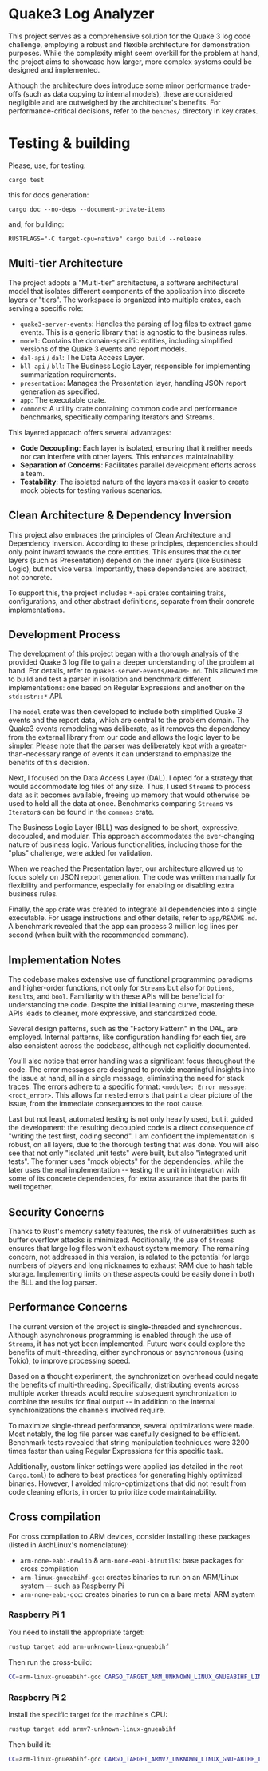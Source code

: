 # Quake3 Log Analyzer

This project serves as a comprehensive solution for the Quake 3 log code challenge, employing a robust and flexible architecture for demonstration purposes. While the complexity might seem overkill for the problem at hand, the project aims to showcase how larger, more complex systems could be designed and implemented.

Although the architecture does introduce some minor performance trade-offs (such as data copying to internal models), these are considered negligible and are outweighed by the architecture's benefits. For performance-critical decisions, refer to the `benches/` directory in key crates.

# Testing & building

Please, use, for testing:
```
cargo test
```

this for docs generation:
```
cargo doc --no-deps --document-private-items
```

and, for building:
```
RUSTFLAGS="-C target-cpu=native" cargo build --release
```


## Multi-tier Architecture

The project adopts a "Multi-tier" architecture, a software architectural model that isolates different components of the application into discrete layers or "tiers". The workspace is organized into multiple crates, each serving a specific role:

- `quake3-server-events`: Handles the parsing of log files to extract game events. This is a generic library that is agnostic to the business rules.
- `model`: Contains the domain-specific entities, including simplified versions of the Quake 3 events and report models.
- `dal-api` / `dal`: The Data Access Layer.
- `bll-api` / `bll`: The Business Logic Layer, responsible for implementing summarization requirements.
- `presentation`: Manages the Presentation layer, handling JSON report generation as specified.
- `app`: The executable crate.
- `commons`: A utility crate containing common code and performance benchmarks, specifically comparing Iterators and Streams.

This layered approach offers several advantages:

- **Code Decoupling**: Each layer is isolated, ensuring that it neither needs nor can interfere with other layers. This enhances maintainability.
- **Separation of Concerns**: Facilitates parallel development efforts across a team.
- **Testability**: The isolated nature of the layers makes it easier to create mock objects for testing various scenarios.

## Clean Architecture & Dependency Inversion

This project also embraces the principles of Clean Architecture and Dependency Inversion. According to these principles, dependencies should only point inward towards the core entities. This ensures that the outer layers (such as Presentation) depend on the inner layers (like Business Logic), but not vice versa. Importantly, these dependencies are abstract, not concrete.

To support this, the project includes `*-api` crates containing traits, configurations, and other abstract definitions, separate from their concrete implementations.


## Development Process

The development of this project began with a thorough analysis of the provided Quake 3 log file to gain a deeper understanding of the problem at hand. For details, refer to `quake3-server-events/README.md`. This allowed me to build and test a parser in isolation and benchmark different implementations: one based on Regular Expressions and another on the `std::str::*` API.

The `model` crate was then developed to include both simplified Quake 3 events and the report data, which are central to the problem domain. The Quake3 events remodeling was deliberate, as it removes the dependency from the external library from our code and allows the logic layer to be simpler. Please note that the parser was deliberately kept with a greater-than-necessary range of events it can understand to emphasize the benefits of this decision.

Next, I focused on the Data Access Layer (DAL). I opted for a strategy that would accommodate log files of any size. Thus, I used `Stream`s to process data as it becomes available, freeing up memory that would otherwise be used to hold all the data at once. Benchmarks comparing `Stream`s vs `Iterator`s can be found in the `commons` crate.

The Business Logic Layer (BLL) was designed to be short, expressive, decoupled, and modular. This approach accommodates the ever-changing nature of business logic. Various functionalities, including those for the "plus" challenge, were added for validation.

When we reached the Presentation layer, our architecture allowed us to focus solely on JSON report generation. The code was written manually for flexibility and performance, especially for enabling or disabling extra business rules.

Finally, the `app` crate was created to integrate all dependencies into a single executable. For usage instructions and other details, refer to `app/README.md`. A benchmark revealed that the app can process 3 million log lines per second (when built with the recommended command).

## Implementation Notes

The codebase makes extensive use of functional programming paradigms and higher-order functions, not only for `Stream`s but also for `Option`s, `Result`s, and `bool`. Familiarity with these APIs will be beneficial for understanding the code. Despite the initial learning curve, mastering these APIs leads to cleaner, more expressive, and standardized code.

Several design patterns, such as the "Factory Pattern" in the DAL, are employed. Internal patterns, like configuration handling for each tier, are also consistent across the codebase, although not explicitly documented.

You'll also notice that error handling was a significant focus throughout the code. The error messages are designed to provide meaningful insights into the issue at hand, all in a single message, eliminating the need for stack traces. The errors adhere to a specific format: `<module>: Error message: <root_error>`. This allows for nested errors that paint a clear picture of the issue, from the immediate consequences to the root cause.

Last but not least, automated testing is not only heavily used, but it guided the development: the resulting decoupled code is a direct consequence of "writing the test first, coding second". I am confident the implementation is robust, on all layers, due to the thorough testing that was done. You will also see that not only "isolated unit tests" were built, but also "integrated unit tests". The former uses "mock objects" for the dependencies, while the later uses the real implementation -- testing the unit in integration with some of its concrete dependencies, for extra assurance that the parts fit well together.


## Security Concerns

Thanks to Rust's memory safety features, the risk of vulnerabilities such as buffer overflow attacks is minimized. Additionally, the use of `Stream`s ensures that large log files won't exhaust system memory. The remaining concern, not addressed in this version, is related to the potential for large numbers of players and long nicknames to exhaust RAM due to hash table storage. Implementing limits on these aspects could be easily done in both the BLL and the log parser.


## Performance Concerns

The current version of the project is single-threaded and synchronous. Although asynchronous programming is enabled through the use of `Streams`, it has not yet been implemented. Future work could explore the benefits of multi-threading, either synchronous or asynchronous (using Tokio), to improve processing speed.

Based on a thought experiment, the synchronization overhead could negate the benefits of multi-threading. Specifically, distributing events across multiple worker threads would require subsequent synchronization to combine the results for final output -- in addition to the internal synchronizations the channels involved require.

To maximize single-thread performance, several optimizations were made. Most notably, the log file parser was carefully designed to be efficient. Benchmark tests revealed that string manipulation techniques were 3200 times faster than using Regular Expressions for this specific task.

Additionally, custom linker settings were applied (as detailed in the root `Cargo.toml`) to adhere to best practices for generating highly optimized binaries. However, I avoided micro-optimizations that did not result from code cleaning efforts, in order to prioritize code maintainability.


## Cross compilation

For cross compilation to ARM devices, consider installing these packages (listed in ArchLinux's nomenclature):
  - `arm-none-eabi-newlib` & `arm-none-eabi-binutils`: base packages for cross compilation
  - `arm-linux-gnueabihf-gcc`: creates binaries to run on an ARM/Linux system -- such as Raspberry Pi
  - `arm-none-eabi-gcc`: creates binaries to run on a bare metal ARM system

### Raspberry Pi 1
You need to install the appropriate target:
```bash
rustup target add arm-unknown-linux-gnueabihf
```
Then run the cross-build:
```bash
CC=arm-linux-gnueabihf-gcc CARGO_TARGET_ARM_UNKNOWN_LINUX_GNUEABIHF_LINKER=arm-linux-gnueabihf-gcc cargo build --target=arm-unknown-linux-gnueabihf --release
```

### Raspberry Pi 2
Install the specific target for the machine's CPU:
```bash
rustup target add armv7-unknown-linux-gnueabihf
```
Then build it:
```bash
CC=arm-linux-gnueabihf-gcc CARGO_TARGET_ARMV7_UNKNOWN_LINUX_GNUEABIHF_LINKER=arm-linux-gnueabihf-gcc cargo build --target=armv7-unknown-linux-gnueabihf --release
```
